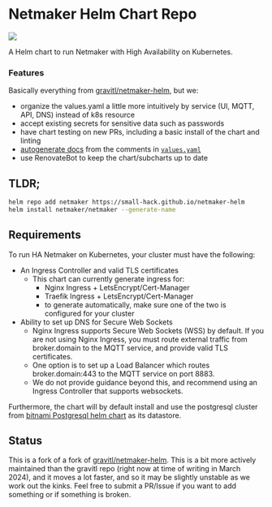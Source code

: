 # Netmaker Helm Chart Repo
<a href="https://github.com/small-hack/netmaker-helm/releases"><img src="https://img.shields.io/github/v/release/small-hack/netmaker-helm?style=plastic&labelColor=blue&color=green&logo=GitHub&logoColor=white"></a>

A Helm chart to run Netmaker with High Availability on Kubernetes.

### Features

Basically everything from [gravitl/netmaker-helm](https://github.com/gravitl/netmaker-helm), but we:

-  organize the values.yaml a little more intuitively by service (UI, MQTT, API, DNS) instead of k8s resource
-  accept existing secrets for sensitive data such as passwords
-  have chart testing on new PRs, including a basic install of the chart and linting
-  [autogenerate docs](./charts/netmaker/README.md) from the comments in [`values.yaml`](./charts/netmaker/values.yaml)
-  use RenovateBot to keep the chart/subcharts up to date

## TLDR;

```bash
helm repo add netmaker https://small-hack.github.io/netmaker-helm
helm install netmaker/netmaker --generate-name
```

## Requirements

To run HA Netmaker on Kubernetes, your cluster must have the following:
- An Ingress Controller and valid TLS certificates 
  - This chart can currently generate ingress for:
    - Nginx Ingress + LetsEncrypt/Cert-Manager
    - Traefik Ingress + LetsEncrypt/Cert-Manager
    - to generate automatically, make sure one of the two is configured for your cluster
- Ability to set up DNS for Secure Web Sockets
  - Nginx Ingress supports Secure Web Sockets (WSS) by default. If you are not using Nginx Ingress, you must route external traffic from broker.domain to the MQTT service, and provide valid TLS certificates.
  - One option is to set up a Load Balancer which routes broker.domain:443 to the MQTT service on port 8883.
  - We do not provide guidance beyond this, and recommend using an Ingress Controller that supports websockets.

Furthermore, the chart will by default install and use the postgresql cluster from [bitnami Postgresql helm chart](https://github.com/bitnami/charts/tree/main/bitnami/postgresql) as its datastore.

## Status

This is a fork of a fork of [gravitl/netmaker-helm](https://github.com/gravitl/netmaker-helm). This is a bit more actively maintained than the gravitl repo (right now at time of writing in March 2024), and it moves a lot faster, and so it may be slightly unstable as we work out the kinks. Feel free to submit a PR/Issue if you want to add something or if something is broken.
